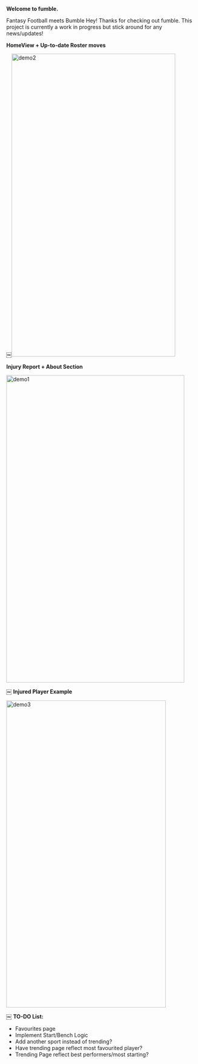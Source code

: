 **Welcome to fumble.**

Fantasy Football meets Bumble
Hey! Thanks for checking out fumble. This project is currently a work in progress but stick around for any news/updates!


**HomeView + Up-to-date Roster moves**

￼<img width="432" height="798" alt="demo2" src="https://github.com/user-attachments/assets/717e8dd8-9c46-4a9d-b03c-8504816a4a3c" />



**Injury Report + About Section**

<img width="470" height="810" alt="demo1" src="https://github.com/user-attachments/assets/e0460e26-b785-4cfc-943b-9250807a150a" />


￼
**Injured Player Example**

<img width="421" height="809" alt="demo3" src="https://github.com/user-attachments/assets/1ffd8f99-388f-4260-8808-04d98e469c96" />


￼
**TO-DO List:**
- Favourites page
- Implement Start/Bench Logic
- Add another sport instead of trending?
- Have trending page reflect most favourited player?
- Trending Page reflect best performers/most starting?
